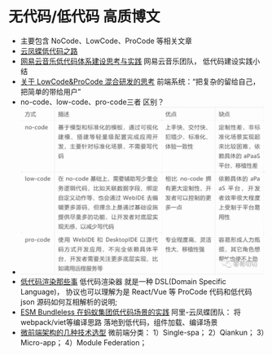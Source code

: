 # 无代码/低代码 高质博文
* 主要包含 NoCode、LowCode、ProCode 等相关文章
* [云凤蝶低代码之路](https://mp.weixin.qq.com/s/uWLwjJ-fjDL2BR2i7aebVw)
* [网易云音乐低代码体系建设思考与实践](https://mp.weixin.qq.com/s/9yo-Au3wwsWErBJfFjhxUg) 网易云音乐团队， 低代码建设实践小结
* [关于 LowCode&ProCode 混合研发的思考](https://mp.weixin.qq.com/s/TY3VXjkSmsQoT47xma3wig) 前端系统：“把复杂的留给自己，把简单的带给用户”
* no-code、low-code、pro-code三者 区别？ 
* ![what_is_pro-code](https://raw.githubusercontent.com/wteam-xq/fe-week-summary/master/images/what_is_pro-code.jpg)
* [低代码渲染那些事](https://mp.weixin.qq.com/s/yqYey76qLGYPfDtpGkVFfA) 低代码渲染器 就是一种 DSL(Domain Specific Language)， 协议也可以理解为是 React/Vue 等 ProCode 代码和低代码 json 源码如何互相解析的说明;
* [ESM Bundleless 在蚂蚁集团低代码场景的实践](https://mp.weixin.qq.com/s/NfuJU7xPkrl9Nc6rP3hyeA) 阿里-云凤蝶团队： 将webpack/viet等编译思路 落地到低代码，组件加载、编译场景
* [微前端架构的几种技术选型](https://juejin.cn/post/7113503219904430111?share_token=a2d6b49c-d8ce-4448-acd3-d71bbc6e228d) 微前端分类： 1）Single-spa； 2）Qiankun； 3）Micro-app； 4）Module Federation；